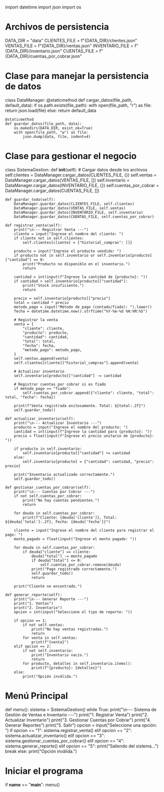 import datetime
import json
import os

# Archivos de persistencia
DATA_DIR = "data"
CLIENTES_FILE = f"{DATA_DIR}/clientes.json"
VENTAS_FILE = f"{DATA_DIR}/ventas.json"
INVENTARIO_FILE = f"{DATA_DIR}/inventario.json"
CUENTAS_FILE = f"{DATA_DIR}/cuentas_por_cobrar.json"

# Clase para manejar la persistencia de datos
class DataManager:
    @staticmethod
    def cargar_datos(file_path, default_data):
        if os.path.exists(file_path):
            with open(file_path, "r") as file:
                return json.load(file)
        else:
            return default_data

    @staticmethod
    def guardar_datos(file_path, data):
        os.makedirs(DATA_DIR, exist_ok=True)
        with open(file_path, "w") as file:
            json.dump(data, file, indent=4)

# Clase para gestionar el negocio
class SistemaGestion:
    def __init__(self):
        # Cargar datos desde los archivos
        self.clientes = DataManager.cargar_datos(CLIENTES_FILE, {})
        self.ventas = DataManager.cargar_datos(VENTAS_FILE, [])
        self.inventario = DataManager.cargar_datos(INVENTARIO_FILE, {})
        self.cuentas_por_cobrar = DataManager.cargar_datos(CUENTAS_FILE, [])

    def guardar_todo(self):
        DataManager.guardar_datos(CLIENTES_FILE, self.clientes)
        DataManager.guardar_datos(VENTAS_FILE, self.ventas)
        DataManager.guardar_datos(INVENTARIO_FILE, self.inventario)
        DataManager.guardar_datos(CUENTAS_FILE, self.cuentas_por_cobrar)

    def registrar_venta(self):
        print("\n--- Registrar Venta ---")
        cliente = input("Ingrese el nombre del cliente: ")
        if cliente not in self.clientes:
            self.clientes[cliente] = {"historial_compras": []}

        producto = input("Ingrese el producto vendido: ")
        if producto not in self.inventario or self.inventario[producto]["cantidad"] == 0:
            print("Producto no disponible en el inventario.")
            return

        cantidad = int(input(f"Ingrese la cantidad de {producto}: "))
        if cantidad > self.inventario[producto]["cantidad"]:
            print("Stock insuficiente.")
            return

        precio = self.inventario[producto]["precio"]
        total = cantidad * precio
        metodo_pago = input("Método de pago (contado/fiado): ").lower()
        fecha = datetime.datetime.now().strftime("%Y-%m-%d %H:%M:%S")

        # Registrar la venta
        venta = {
            "cliente": cliente,
            "producto": producto,
            "cantidad": cantidad,
            "total": total,
            "fecha": fecha,
            "metodo_pago": metodo_pago,
        }
        self.ventas.append(venta)
        self.clientes[cliente]["historial_compras"].append(venta)

        # Actualizar inventario
        self.inventario[producto]["cantidad"] -= cantidad

        # Registrar cuentas por cobrar si es fiado
        if metodo_pago == "fiado":
            self.cuentas_por_cobrar.append({"cliente": cliente, "total": total, "fecha": fecha})

        print(f"Venta registrada exitosamente. Total: ${total:.2f}")
        self.guardar_todo()

    def actualizar_inventario(self):
        print("\n--- Actualizar Inventario ---")
        producto = input("Ingrese el nombre del producto: ")
        cantidad = int(input(f"Ingrese la cantidad para {producto}: "))
        precio = float(input(f"Ingrese el precio unitario de {producto}: "))

        if producto in self.inventario:
            self.inventario[producto]["cantidad"] += cantidad
        else:
            self.inventario[producto] = {"cantidad": cantidad, "precio": precio}

        print("Inventario actualizado correctamente.")
        self.guardar_todo()

    def gestionar_cuentas_por_cobrar(self):
        print("\n--- Cuentas por Cobrar ---")
        if not self.cuentas_por_cobrar:
            print("No hay cuentas pendientes.")
            return

        for deuda in self.cuentas_por_cobrar:
            print(f"Cliente: {deuda['cliente']}, Total: ${deuda['total']:.2f}, Fecha: {deuda['fecha']}")

        cliente = input("Ingrese el nombre del cliente para registrar el pago: ")
        monto_pagado = float(input("Ingrese el monto pagado: "))

        for deuda in self.cuentas_por_cobrar:
            if deuda["cliente"] == cliente:
                deuda["total"] -= monto_pagado
                if deuda["total"] <= 0:
                    self.cuentas_por_cobrar.remove(deuda)
                print("Pago registrado correctamente.")
                self.guardar_todo()
                return

        print("Cliente no encontrado.")

    def generar_reporte(self):
        print("\n--- Generar Reporte ---")
        print("1. Ventas")
        print("2. Inventario")
        opcion = int(input("Seleccione el tipo de reporte: "))

        if opcion == 1:
            if not self.ventas:
                print("No hay ventas registradas.")
                return
            for venta in self.ventas:
                print(f"{venta}")
        elif opcion == 2:
            if not self.inventario:
                print("Inventario vacío.")
                return
            for producto, detalles in self.inventario.items():
                print(f"{producto}: {detalles}")
        else:
            print("Opción inválida.")

# Menú Principal
def menu():
    sistema = SistemaGestion()
    while True:
        print("\n--- Sistema de Gestión de Ventas e Inventario ---")
        print("1. Registrar Venta")
        print("2. Actualizar Inventario")
        print("3. Gestionar Cuentas por Cobrar")
        print("4. Generar Reportes")
        print("5. Salir")
        opcion = input("Seleccione una opción: ")
        if opcion == "1":
            sistema.registrar_venta()
        elif opcion == "2":
            sistema.actualizar_inventario()
        elif opcion == "3":
            sistema.gestionar_cuentas_por_cobrar()
        elif opcion == "4":
            sistema.generar_reporte()
        elif opcion == "5":
            print("Saliendo del sistema...")
            break
        else:
            print("Opción inválida.")

# Iniciar el programa
if __name__ == "__main__":
    menu()
